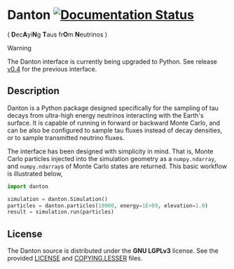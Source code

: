 # Danton [![Documentation Status](https://readthedocs.org/projects/danton/badge/?version=latest)](https://danton.readthedocs.io/en/latest/?badge=latest)
( **D**ec**A**yi**N**g **T**aus fr**O**m **N**eutrinos )

> [!WARNING]
> The Danton interface is currently being upgraded to Python. See release
> [v0.4](https://github.com/niess/danton/tree/v0.4) for the previous interface.


## Description

Danton is a Python package designed specifically for the sampling of tau decays
from ultra-high energy neutrinos interacting with the Earth's surface. It is
capable of running in forward or backward Monte Carlo, and can be also be
configured to sample tau fluxes instead of decay densities, or to sample
transmitted neutrino fluxes.

The interface has been designed with simplicity in mind. That is, Monte Carlo
particles injected into the simulation geometry as a `numpy.ndarray`, and
`numpy.ndarray`s of Monte Carlo states are returned. This basic workflow is
illustrated below,

```python
import danton

simulation = danton.Simulation()
particles = danton.particles(10000, energy=1E+09, elevation=1.0)
result = simulation.run(particles)
```


## License
The Danton source is distributed under the **GNU LGPLv3** license. See the
provided [LICENSE](LICENSE) and [COPYING.LESSER](COPYING.LESSER) files.
